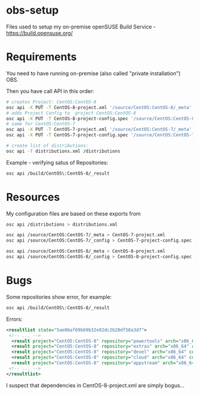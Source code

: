 # obs-setup

Files used to setup my on-premise openSUSE Build Service - https://build.opensuse.org/

# Requirements

You need to have running on-premise (also called "private installation") OBS.

Then you have call API in this order:

```bash
# creates Project: CentOS:CentOS-8
osc api -X PUT -T CentOS-8-project.xml '/source/CentOS:CentOS-8/_meta'
# adds Project Config to  project CentOS:CentOS-8
osc api -X PUT -T CentOS-8-project-config.spec '/source/CentOS:CentOS-8/_config'
# same for CentOS:CentOS-7
osc api -X PUT -T CentOS-7-project.xml '/source/CentOS:CentOS-7/_meta'
osc api -X PUT -T CentOS-7-project-config.spec '/source/CentOS:CentOS-7/_config'

# create list of distributions:
osc api -T distributions.xml /distributions
```

Example - verifying satus of Repositories:
```bash
osc api /build/CentOS\:CentOS-8/_result
```

# Resources

My configuration files are based on these exports from 

```bash
osc api /distributions > distributions.xml

osc api /source/CentOS:CentOS-7/_meta > CentOS-7-project.xml
osc api /source/CentOS:CentOS-7/_config > CentOS-7-project-config.spec

osc api /source/CentOS:CentOS-8/_meta > CentOS-8-project.xml
osc api /source/CentOS:CentOS-8/_config > CentOS-8-project-config.spec
```

# Bugs


Some repositories show error, for example:
```bash
osc api /build/CentOS\:CentOS-8/_result
```
Errors:
```xml
<resultlist state="5ae06af69b69b32e92dc2b20df58a3d7">
 <!-- ... -->
  <result project="CentOS:CentOS-8" repository="powertools" arch="x86_64" code="broken" state="broken" details="unresolvable preinstalls: nothing provides rpm" />
  <result project="CentOS:CentOS-8" repository="extras" arch="x86_64" code="broken" state="broken" details="unresolvable preinstalls: nothing provides rpm" />
  <result project="CentOS:CentOS-8" repository="devel" arch="x86_64" code="broken" state="broken" details="unresolvable preinstalls: nothing provides rpm" />
  <result project="CentOS:CentOS-8" repository="cloud" arch="x86_64" code="broken" state="broken" details="unresolvable preinstalls: nothing provides rpm" />
  <result project="CentOS:CentOS-8" repository="appstream" arch="x86_64" code="broken" state="broken" details="unresolvable preinstalls: nothing provides rpm" />
 <!-- ... -->
</resultlist>
```

I suspect that dependencies in CentOS-8-project.xml are simply bogus...



